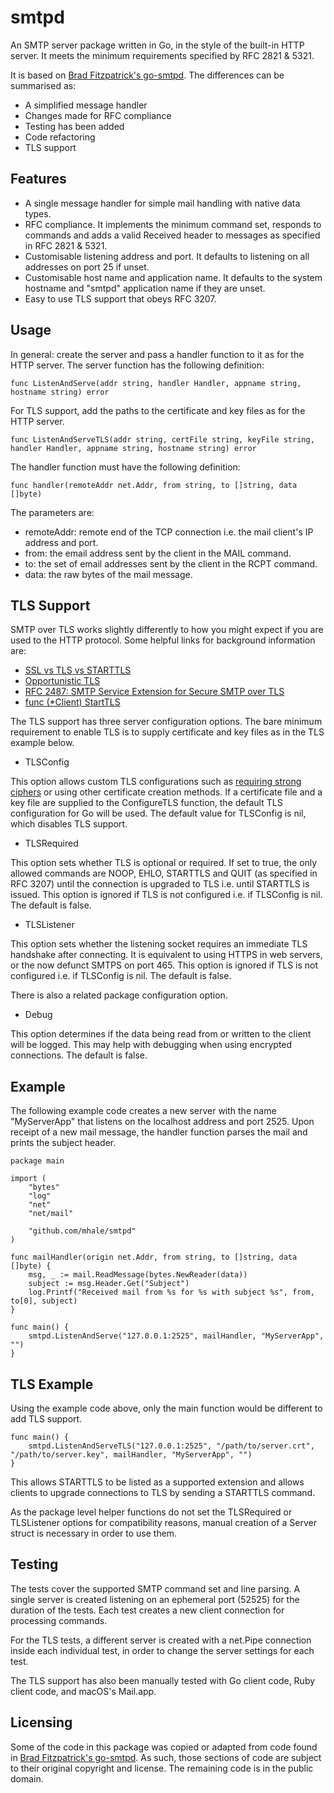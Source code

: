 # smtpd 

An SMTP server package written in Go, in the style of the built-in HTTP server. It meets the minimum requirements specified by RFC 2821 & 5321. 

It is based on [Brad Fitzpatrick's go-smtpd](https://github.com/bradfitz/go-smtpd). The differences can be summarised as:

* A simplified message handler
* Changes made for RFC compliance
* Testing has been added
* Code refactoring
* TLS support

## Features

* A single message handler for simple mail handling with native data types.
* RFC compliance. It implements the minimum command set, responds to commands and adds a valid Received header to messages as specified in RFC 2821 & 5321.
* Customisable listening address and port. It defaults to listening on all addresses on port 25 if unset.
* Customisable host name and application name. It defaults to the system hostname and "smtpd" application name if they are unset.
* Easy to use TLS support that obeys RFC 3207.

## Usage

In general: create the server and pass a handler function to it as for the HTTP server. The server function has the following definition:

```
func ListenAndServe(addr string, handler Handler, appname string, hostname string) error
```

For TLS support, add the paths to the certificate and key files as for the HTTP server.

```
func ListenAndServeTLS(addr string, certFile string, keyFile string, handler Handler, appname string, hostname string) error
```

The handler function must have the following definition:

```
func handler(remoteAddr net.Addr, from string, to []string, data []byte) 
```

The parameters are:

* remoteAddr: remote end of the TCP connection i.e. the mail client's IP address and port.
* from: the email address sent by the client in the MAIL command.
* to: the set of email addresses sent by the client in the RCPT command.
* data: the raw bytes of the mail message.

## TLS Support

SMTP over TLS works slightly differently to how you might expect if you are used to the HTTP protocol. Some helpful links for background information are:

* [SSL vs TLS vs STARTTLS](https://www.fastmail.com/help/technical/ssltlsstarttls.html)
* [Opportunistic TLS](https://en.wikipedia.org/wiki/Opportunistic_TLS)
* [RFC 2487: SMTP Service Extension for Secure SMTP over TLS](https://tools.ietf.org/html/rfc2487)
* [func (*Client) StartTLS](https://golang.org/pkg/net/smtp/#Client.StartTLS)

The TLS support has three server configuration options. The bare minimum requirement to enable TLS is to supply certificate and key files as in the TLS example below.

* TLSConfig

This option allows custom TLS configurations such as [requiring strong ciphers](https://cipherli.st/) or using other certificate creation methods. If a certificate file and a key file are supplied to the ConfigureTLS function, the default TLS configuration for Go will be used. The default value for TLSConfig is nil, which disables TLS support.

* TLSRequired

This option sets whether TLS is optional or required. If set to true, the only allowed commands are NOOP, EHLO, STARTTLS and QUIT (as specified in RFC 3207) until the connection is upgraded to TLS i.e. until STARTTLS is issued. This option is ignored if TLS is not configured i.e. if TLSConfig is nil. The default is false.

* TLSListener

This option sets whether the listening socket requires an immediate TLS handshake after connecting. It is equivalent to using HTTPS in web servers, or the now defunct SMTPS on port 465. This option is ignored if TLS is not configured i.e. if TLSConfig is nil. The default is false.

There is also a related package configuration option.

* Debug

This option determines if the data being read from or written to the client will be logged. This may help with debugging when using encrypted connections. The default is false.

## Example

The following example code creates a new server with the name "MyServerApp" that listens on the localhost address and port 2525. Upon receipt of a new mail message, the handler function parses the mail and prints the subject header.


```
package main

import (
	"bytes"
	"log"
	"net"
	"net/mail"

	"github.com/mhale/smtpd"
)

func mailHandler(origin net.Addr, from string, to []string, data []byte) {
	msg, _ := mail.ReadMessage(bytes.NewReader(data))
	subject := msg.Header.Get("Subject")
	log.Printf("Received mail from %s for %s with subject %s", from, to[0], subject)
}

func main() {
	smtpd.ListenAndServe("127.0.0.1:2525", mailHandler, "MyServerApp", "")
}
```

## TLS Example

Using the example code above, only the main function would be different to add TLS support.

```
func main() {
	smtpd.ListenAndServeTLS("127.0.0.1:2525", "/path/to/server.crt", "/path/to/server.key", mailHandler, "MyServerApp", "")
}
```

This allows STARTTLS to be listed as a supported extension and allows clients to upgrade connections to TLS by sending a STARTTLS command.

As the package level helper functions do not set the TLSRequired or TLSListener options for compatibility reasons, manual creation of a Server struct is necessary in order to use them.

## Testing

The tests cover the supported SMTP command set and line parsing. A single server is created listening on an ephemeral port (52525) for the duration of the tests. Each test creates a new client connection for processing commands.

For the TLS tests, a different server is created with a net.Pipe connection inside each individual test, in order to change the server settings for each test.

The TLS support has also been manually tested with Go client code, Ruby client code, and macOS's Mail.app.

## Licensing

Some of the code in this package was copied or adapted from code found in [Brad Fitzpatrick's go-smtpd](https://github.com/bradfitz/go-smtpd). As such, those sections of code are subject to their original copyright and license. The remaining code is in the public domain.
